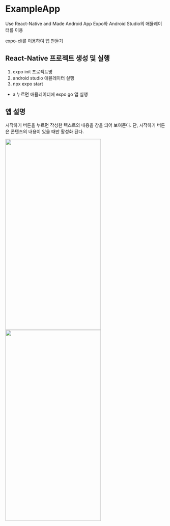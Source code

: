 # ExampleApp
Use React-Native and Made Android App
Expo와 Android Studio의 애뮬레이터를 이용

expo-cli를 이용하여 앱 만들기

## React-Native 프로젝트 생성 및 실행
1. expo init 프로젝트명
2. android studio 애뮬레이터 실행
3. npx expo start
  - a 누르면 애뮬레이터에 expo go 앱 실행
  
## 앱 설명
시작하기 버튼을 누르면 작성한 텍스트의 내용을 창을 띄어 보여준다.
단, 시작하기 버튼은 콘텐츠의 내용이 있을 때만 활성화 된다.

<img src="https://user-images.githubusercontent.com/100672796/221604363-c19bab95-8555-4222-8dc9-dd8ef1ce6e0e.gif" width="300" height="600">   <img src="https://user-images.githubusercontent.com/100672796/221601740-a7343663-777e-42b2-861d-b0fc301335f1.gif" width="300" height="600">
